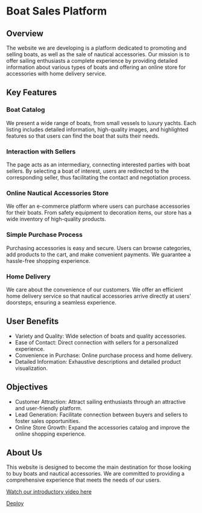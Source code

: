 # Boat Sales Platform

## Overview
The website we are developing is a platform dedicated to promoting and selling boats, as well as the sale of nautical accessories. Our mission is to offer sailing enthusiasts a complete experience by providing detailed information about various types of boats and offering an online store for accessories with home delivery service.

## Key Features

### Boat Catalog
We present a wide range of boats, from small vessels to luxury yachts. Each listing includes detailed information, high-quality images, and highlighted features so that users can find the boat that suits their needs.

### Interaction with Sellers
The page acts as an intermediary, connecting interested parties with boat sellers. By selecting a boat of interest, users are redirected to the corresponding seller, thus facilitating the contact and negotiation process.

### Online Nautical Accessories Store
We offer an e-commerce platform where users can purchase accessories for their boats. From safety equipment to decoration items, our store has a wide inventory of high-quality products.

### Simple Purchase Process
Purchasing accessories is easy and secure. Users can browse categories, add products to the cart, and make convenient payments. We guarantee a hassle-free shopping experience.

### Home Delivery
We care about the convenience of our customers. We offer an efficient home delivery service so that nautical accessories arrive directly at users' doorsteps, ensuring a seamless experience.

## User Benefits

- Variety and Quality: Wide selection of boats and quality accessories.
- Ease of Contact: Direct connection with sellers for a personalized experience.
- Convenience in Purchase: Online purchase process and home delivery.
- Detailed Information: Exhaustive descriptions and detailed product visualization.

## Objectives

- Customer Attraction: Attract sailing enthusiasts through an attractive and user-friendly platform.
- Lead Generation: Facilitate connection between buyers and sellers to foster sales opportunities.
- Online Store Growth: Expand the accessories catalog and improve the online shopping experience.

## About Us
This website is designed to become the main destination for those looking to buy boats and nautical accessories. We are committed to providing a comprehensive experience that meets the needs of our users.

[Watch our introductory video here](https://www.youtube.com/watch?v=lqReilpHGro)

[Deploy](https://nautica-rios-pf-deploy.netlify.app/)
